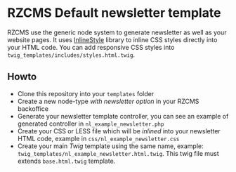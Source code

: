 # RZCMS Default newsletter template

RZCMS use the generic node system to generate newsletter as well as your website pages. 
It uses [InlineStyle](https://github.com/christiaan/InlineStyle) library to inline CSS styles directly into your HTML code. You can add responsive CSS styles into `twig_templates/includes/styles.html.twig`.

## Howto

* Clone this repository into your `templates` folder
* Create a new node-type *with newsletter option* in your RZCMS backoffice
* Generate your newsletter template controller, you can see an example of generated controller in `nl_example_newsletter.php`
* Create your CSS or LESS file which will be *inlined* into your newsletter HTML code, example in `css/nl_example_newsletter.css`
* Create your main *Twig* template using the same name, example: `twig_templates/nl_example_newsletter.html.twig`. This twig file must extends `base.html.twig` template.